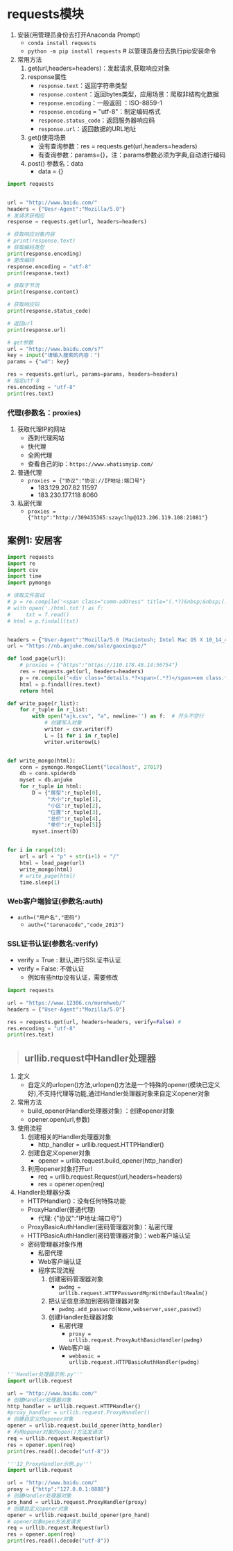 
# requests模块
1. 安装(用管理员身份去打开Anaconda Prompt)
    - `conda install requests`
    - `python -m pip install requests` # 以管理员身份去执行pip安装命令
2. 常用方法
    1. get(url,headers=headers)：发起请求,获取响应对象
    2. response属性
        - `response.text`：返回字符串类型
        - `response.content`：返回bytes类型，应用场景：爬取非结构化数据
        - `response.encoding`：一般返回 ：ISO-8859-1
        - `response.encoding` = "utf-8"：制定编码格式
        - `response.status_code`：返回服务器响应码
        - `response.url`：返回数据的URL地址
    3. get()使用场景
        - 没有查询参数：res = requests.get(url,headers=headers)
        - 有查询参数：params={}，注：params参数必须为字典,自动进行编码
    4. post() 参数名：data
        - data = {}


```python
import requests


url = "http://www.baidu.com/"
headers = {"Uesr-Agent":"Mozilla/5.0"}
# 发请求获相应
response = requests.get(url, headers=headers)

# 获取响应对象内容
# print(response.text)
# 获取编码类型
print(response.encoding)
# 更改编码
response.encoding = "utf-8"
print(response.text)

# 获取字节流
print(response.content)

# 获取响应码
print(response.status_code)

# 返回url
print(response.url)

# get参数
url = "http://www.baidu.com/s?"
key = input("请输入搜索的内容：")
params = {"wd": key}

res = requests.get(url, params=params, headers=headers)
# 指定utf-8
res.encoding = "utf-8"
print(res.text)
```

### 代理(参数名：proxies)
1. 获取代理IP的网站
    - 西刺代理网站
    - 快代理
    - 全网代理
    - 查看自己的ip：`https://www.whatismyip.com/`
2. 普通代理
    - `proxies = {"协议":"协议://IP地址:端口号"}`
        - 183.129.207.82	11597
        - 183.230.177.118	8060
3. 私密代理
    - `proxies = {"http":"http://309435365:szayclhp@123.206.119.108:21081"}`

## 案例1: 安居客


```python
import requests
import re
import csv
import time
import pymongo

# 读取文件尝试
# p = re.compile('<span class="comm-address" title="(.*?)&nbsp;&nbsp;(.*?)">.*?<span class="price-det"><strong>(.*?)</strong>.*?"unit-price">(.*?)</span>', re.S)
# with open('./html.txt') as f:
#     txt = f.read()
# html = p.findall(txt)


headers = {"User-Agent":"Mozilla/5.0 (Macintosh; Intel Mac OS X 10_14_4) AppleWebKit/537.36 (KHTML, like Gecko) Chrome/73.0.3683.103 Safari/537.36"}
url = "https://nb.anjuke.com/sale/gaoxinquz/"

def load_page(url):
    # proxies = {"https":"https://110.178.48.14:56754"}
    res = requests.get(url, headers=headers)
    p = re.compile('<div class="details.*?<span>(.*?)</span><em class.*?<span>(.*?)m²</span>.*?<span class="comm-address" title="(.*?)&nbsp;&nbsp;(.*?)">.*?<span class="price-det"><strong>(.*?)</strong>.*?"unit-price">(.*?)元/m²</span>', re.S)
    html = p.findall(res.text)
    return html

def write_page(r_list):
    for r_tuple in r_list:
        with open("ajk.csv", "a", newline='') as f:  # 开头不空行
            # 创建写入对象
            writer = csv.writer(f)
            L = [i for i in r_tuple]
            writer.writerow(L)


def write_mongo(html):
    conn = pymongo.MongoClient("localhost", 27017)
    db = conn.spiderdb
    myset = db.anjuke
    for r_tuple in html:
        D = {"房型":r_tuple[0],
             "大小":r_tuple[1],
             "小区":r_tuple[2],
             "位置":r_tuple[3],
             "总价":r_tuple[4],
             "单价":r_tuple[5]}
        myset.insert(D)


for i in range(10):
    url = url + "p" + str(i+1) + "/"
    html = load_page(url)
    write_mongo(html)
    # write_page(html)
    time.sleep(1)
```

### Web客户端验证(参数名:auth)
- `auth=("用户名","密码")`
   - `auth=("tarenacode","code_2013")`
   
### SSL证书认证(参数名:verify)
   - verify = True : 默认,进行SSL证书认证
   - verify = False: 不做认证
       - 例如有些http没有认证，需要修改


```python
import requests

url = "https://www.12306.cn/mormhweb/"
headers = {"User-Agent":"Mozilla/5.0"}

res = requests.get(url, headers=headers, verify=False) #
res.encoding = "utf-8"
print(res.text)
```

>## urllib.request中Handler处理器
1. 定义
    - 自定义的urlopen()方法,urlopen()方法是一个特殊的opener(模块已定义好),不支持代理等功能,通过Handler处理器对象来自定义opener对象
2. 常用方法
    - build_opener(Handler处理器对象) ：创建opener对象
    - opener.open(url,参数)
3. 使用流程
    1. 创建相关的Handler处理器对象
        - http_handler = urllib.request.HTTPHandler()
    2. 创建自定义opener对象
        - opener = urllib.request.build_opener(http_handler)
    3. 利用opener对象打开url
        - req = urllib.request.Request(url,headers=headers)
        - res = opener.open(req)
4. Handler处理器分类
    - HTTPHandler()：没有任何特殊功能
    - ProxyHandler(普通代理)
        - 代理: {"协议":"IP地址:端口号"}
    - ProxyBasicAuthHandler(密码管理器对象)：私密代理
    - HTTPBasicAuthHandler(密码管理器对象)：web客户端认证
    - 密码管理器对象作用
        - 私密代理
        - Web客户端认证
        - 程序实现流程
            1. 创建密码管理器对象
                - `pwdmg = urllib.request.HTTPPasswordMgrWithDefaultRealm()`
            2. 把认证信息添加到密码管理器对象
                - `pwdmg.add_password(None,webserver,user,passwd)`
            3. 创建Handler处理器对象
                - 私密代理
                    - `proxy = urllib.request.ProxyAuthBasicHandler(pwdmg)`
                - Web客户端
                    - `webbasic = urllib.request.HTTPBasicAuthHandler(pwdmg)`


```python
'''Handler处理器示例.py'''
import urllib.request

url = "http://www.baidu.com/"
# 创建Handler处理器对象
http_handler = urllib.request.HTTPHandler()
#proxy_handler = urllib.request.ProxyHandler()
# 创建自定义的opener对象
opener = urllib.request.build_opener(http_handler)
# 利用opener对象的open()方法发请求
req = urllib.request.Request(url)
res = opener.open(req)
print(res.read().decode("utf-8"))
```


```python
'''12_ProxyHandler示例.py'''
import urllib.request

url = "http://www.baidu.com/"
proxy = {"http":"127.0.0.1:8888"}
# 创建Handler处理器对象
pro_hand = urllib.request.ProxyHandler(proxy)
# 创建自定义opener对象
opener = urllib.request.build_opener(pro_hand)
# opener对象open方法发请求
req = urllib.request.Request(url)
res = opener.open(req)
print(res.read().decode("utf-8"))
```
